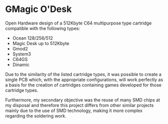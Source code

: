 # GMagic O'Desk

Open Hardware design of a 512Kbyte C64 multipurpose type cartridge compatible with the following types:
* Ocean 128/256/512
* Magic Desk up to 512Kbyte
* Gmod2
* System3
* C64GS
* Dinamic

Due to the similarity of the listed cartridge types, it was possible to create a single PCB which, with the appropriate configurations, will work perfectly as a basis for the creation of cartridges containing games developed for those cartridge types.

Furthermore, my secondary objective was the reuse of many SMD chips at my disposal and therefore this project differs from other similar projects mainly due to the use of SMD technology, making it more complex regarding the soldering work.
